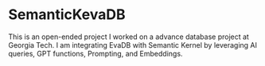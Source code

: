 # SemanticKevaDB
This is an open-ended project I worked on a advance database project at Georgia Tech. I am integrating EvaDB with Semantic Kernel by leveraging AI queries, GPT functions, Prompting, and Embeddings.
